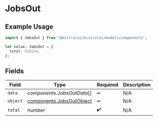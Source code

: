 # JobsOut

## Example Usage

```typescript
import { JobsOut } from "@mistralai/mistralai/models/components";

let value: JobsOut = {
  total: 919154,
};
```

## Fields

| Field                                                                | Type                                                                 | Required                                                             | Description                                                          |
| -------------------------------------------------------------------- | -------------------------------------------------------------------- | -------------------------------------------------------------------- | -------------------------------------------------------------------- |
| `data`                                                               | *components.JobsOutData*[]                                           | :heavy_minus_sign:                                                   | N/A                                                                  |
| `object`                                                             | [components.JobsOutObject](../../models/components/jobsoutobject.md) | :heavy_minus_sign:                                                   | N/A                                                                  |
| `total`                                                              | *number*                                                             | :heavy_check_mark:                                                   | N/A                                                                  |
